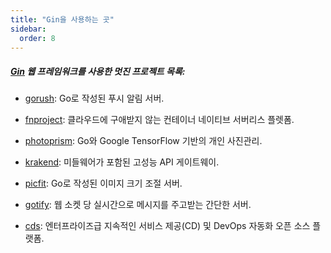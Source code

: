 ```yaml
---
title: "Gin을 사용하는 곳"
sidebar:
  order: 8
---
```


##### [Gin](https://github.com/gin-gonic/gin) 웹 프레임워크를 사용한 멋진 프로젝트 목록:

* [gorush](https://github.com/appleboy/gorush): Go로 작성된 푸시 알림 서버.

* [fnproject](https://github.com/fnproject/fn): 클라우드에 구애받지 않는 컨테이너 네이티브 서버리스 플렛폼.

* [photoprism](https://github.com/photoprism/photoprism): Go와 Google TensorFlow 기반의 개인 사진관리.

* [krakend](https://github.com/devopsfaith/krakend): 미들웨어가 포함된 고성능 API 게이트웨이.

* [picfit](https://github.com/thoas/picfit): Go로 작성된 이미지 크기 조절 서버.

* [gotify](https://github.com/gotify/server): 웹 소켓 당 실시간으로 메시지를 주고받는 간단한 서버.

* [cds](https://github.com/ovh/cds): 엔터프라이즈급 지속적인 서비스 제공(CD) 및 DevOps 자동화 오픈 소스 플랫폼.
